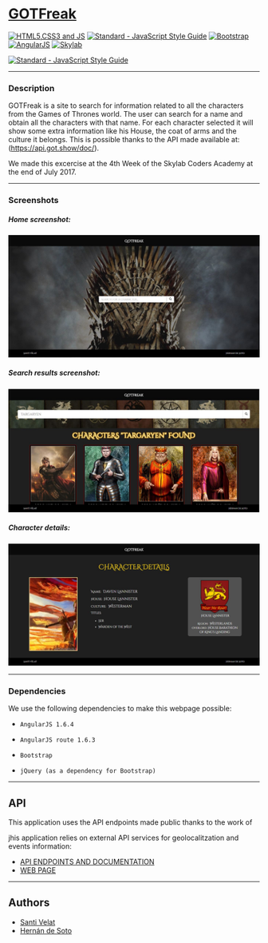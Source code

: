 # [GOTFreak](https://github.com/SantiVelat/GOTFreak)

[![HTML5,CSS3 and JS](https://github.com/FransLopez/logo-images/blob/master/logos/html5-css3-js.png)](http://www.w3.org/) [![Standard - JavaScript Style Guide](https://cdn.rawgit.com/feross/standard/master/badge.svg)](https://github.com/feross/standard)  [![Bootstrap](https://github.com/FransLopez/logo-images/blob/master/logos/bootstrap.png)](http://getbootstrap.com/)  [![AngularJS](https://github.com/FransLopez/logo-images/blob/master/logos/angularjs.png)](https://angularjs.org/) [![Skylab](https://github.com/FransLopez/logo-images/blob/master/logos/skylab-56.png)](http://www.skylabcoders.com/)  
 
[![Standard - JavaScript Style Guide](https://img.shields.io/badge/code%20style-standard-brightgreen.svg)](http://standardjs.com/)

---

### Description

GOTFreak is a site to search for information related to all the characters from the Games of Thrones world. The user can search for a name and obtain all the characters with that name.
For each character selected it will show some extra information like his House, the coat of arms and the culture it belongs.
This is possible thanks to the API made available at: (https://api.got.show/doc/).

We made this excercise at the 4th Week of the Skylab Coders Academy at the end of July 2017.

---

### Screenshots 

##### Home screenshot: 

![Screenshot](img/screenshots/screenshot_home.png)

##### Search results screenshot:

![Screenshot](img/screenshots/screenshot_search_results.png)

##### Character details:

![Screenshot](img/screenshots/screenshot_character_details.png)

---

### Dependencies

We use the following dependencies to make this webpage possible:

- `AngularJS 1.6.4`

- `AngularJS route 1.6.3`

- `Bootstrap`

- `jQuery (as a dependency for Bootstrap)`

---

## API
This application uses the API endpoints made public thanks to the work of 

 jhis application relies on  external API services for geolocalitzation and events information:

* [API ENDPOINTS AND DOCUMENTATION](https://api.got.show/doc/)
* [WEB PAGE](https://got.show/)

---

## Authors

- [Santi Velat](https://github.com/SantiVelat)
- [Hernán de Soto](https://github.com/hdesoto)